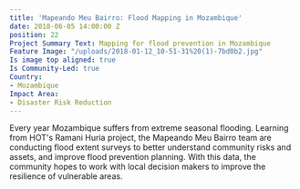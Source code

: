 ```yaml
---
title: 'Mapeando Meu Bairro: Flood Mapping in Mozambique'
date: 2018-06-05 14:00:00 Z
position: 22
Project Summary Text: Mapping for flood prevention in Mozambique
Feature Image: "/uploads/2018-01-12_10-51-31%20(1)-7bd0b2.jpg"
Is image top aligned: true
Is Community-Led: true
Country:
- Mozambique
Impact Area:
- Disaster Risk Reduction
---
```


Every year Mozambique suffers from extreme seasonal flooding. Learning from HOT's Ramani Huria project, the Mapeando Meu Bairro team are conducting flood extent surveys to better understand community risks and assets, and improve flood prevention planning. With this data, the community hopes to work with local decision makers to improve the resilience of vulnerable areas.